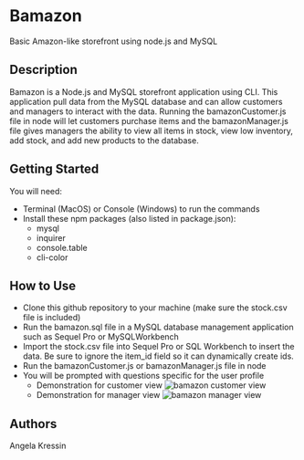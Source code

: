 # Bamazon
Basic Amazon-like storefront using node.js and MySQL

## Description
Bamazon is a Node.js and MySQL storefront application using CLI. This application pull data from the MySQL database and can allow customers and managers to interact with the data. Running the bamazonCustomer.js file in node will let customers purchase items and the bamazonManager.js file gives managers the ability to view all items in stock, view low inventory, add stock, and add new products to the database. 

## Getting Started
You will need:
* Terminal (MacOS) or Console (Windows) to run the commands
* Install these npm packages (also listed in package.json): 
  * mysql
  * inquirer
  * console.table
  * cli-color

## How to Use
* Clone this github repository to your machine (make sure the stock.csv file is included)
* Run the bamazon.sql file in a MySQL database management application such as Sequel Pro or MySQLWorkbench
* Import the stock.csv file into Sequel Pro or SQL Workbench to insert the data. Be sure to ignore the item_id field so it can dynamically create ids. 
* Run the bamazonCustomer.js or bamazonManager.js file in node
* You will be prompted with questions specific for the user profile
  * Demonstration for customer view
  ![bamazon customer view](https://github.com/angkressin/bamazon/raw/master/assets/bamazonCustomer_demo.gif)
  * Demonstration for manager view 
  ![bamazon manager view](https://github.com/angkressin/bamazon/blob/master/assets/bamazonManager_demo.gif)
  
## Authors
Angela Kressin
